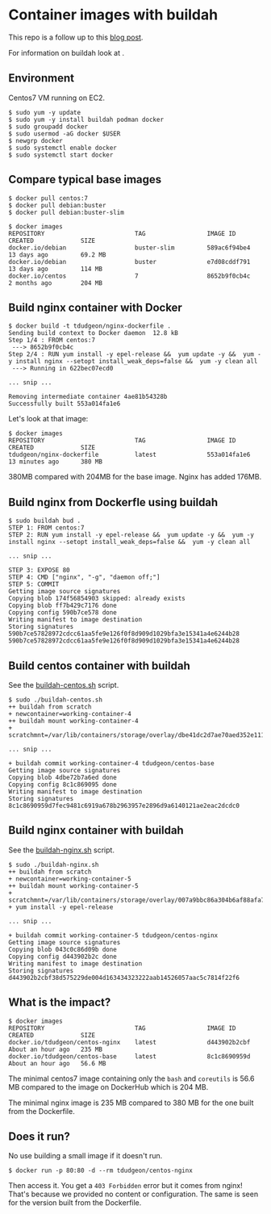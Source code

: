 # Container images with buildah

This repo is a follow up to this [blog post](https://www.informaticsmatters.com/blog/2018/05/31/smaller-containers-part-3.html).

For information on buildah look at [](https://buildah.io/).


## Environment

Centos7 VM running on EC2.

```
$ sudo yum -y update
$ sudo yum -y install buildah podman docker
$ sudo groupadd docker
$ sudo usermod -aG docker $USER
$ newgrp docker
$ sudo systemctl enable docker
$ sudo systemctl start docker
```

## Compare typical base images
```
$ docker pull centos:7
$ docker pull debian:buster
$ docker pull debian:buster-slim

$ docker images
REPOSITORY                         TAG                 IMAGE ID            CREATED             SIZE
docker.io/debian                   buster-slim         589ac6f94be4        13 days ago         69.2 MB
docker.io/debian                   buster              e7d08cddf791        13 days ago         114 MB
docker.io/centos                   7                   8652b9f0cb4c        2 months ago        204 MB
```


## Build nginx container with Docker
```
$ docker build -t tdudgeon/nginx-dockerfile .
Sending build context to Docker daemon  12.8 kB
Step 1/4 : FROM centos:7
 ---> 8652b9f0cb4c
Step 2/4 : RUN yum install -y epel-release &&  yum update -y &&  yum -y install nginx --setopt install_weak_deps=false &&  yum -y clean all
 ---> Running in 622bec07ecd0

... snip ...

Removing intermediate container 4ae81b54328b
Successfully built 553a014fa1e6
```

Let's look at that image:
```
$ docker images
REPOSITORY                         TAG                 IMAGE ID            CREATED             SIZE
tdudgeon/nginx-dockerfile          latest              553a014fa1e6        13 minutes ago      380 MB
```
380MB compared with 204MB for the base image. Nginx has added 176MB.


## Build nginx from Dockerfle using buildah
```
$ sudo buildah bud .
STEP 1: FROM centos:7
STEP 2: RUN yum install -y epel-release &&  yum update -y &&  yum -y install nginx --setopt install_weak_deps=false &&  yum -y clean all 

... snip ...

STEP 3: EXPOSE 80
STEP 4: CMD ["nginx", "-g", "daemon off;"]
STEP 5: COMMIT
Getting image source signatures
Copying blob 174f56854903 skipped: already exists
Copying blob ff7b429c7176 done
Copying config 590b7ce578 done
Writing manifest to image destination
Storing signatures
590b7ce57828972cdcc61aa5fe9e126f0f8d909d1029bfa3e15341a4e6244b28
590b7ce57828972cdcc61aa5fe9e126f0f8d909d1029bfa3e15341a4e6244b28
```

## Build centos container with buildah
See the [buildah-centos.sh]() script.
```
$ sudo ./buildah-centos.sh 
++ buildah from scratch
+ newcontainer=working-container-4
++ buildah mount working-container-4
+ scratchmnt=/var/lib/containers/storage/overlay/dbe41dc2d7ae70aed352e111ce81da747024eeccd7ae1c9cc5d270576f5b200f/merged

... snip ...

+ buildah commit working-container-4 tdudgeon/centos-base
Getting image source signatures
Copying blob 4dbe72b7a6ed done
Copying config 8c1c869095 done
Writing manifest to image destination
Storing signatures
8c1c8690959d7fec9481c6919a678b2963957e2896d9a6140121ae2eac2dcdc0
```

## Build nginx container with buildah
See the [buildah-nginx.sh]() script.
```
$ sudo ./buildah-nginx.sh 
++ buildah from scratch
+ newcontainer=working-container-5
++ buildah mount working-container-5
+ scratchmnt=/var/lib/containers/storage/overlay/007a9bbc86a304b6af88afa7cb51220a540947c6f41267c3167982b1b07085b0/merged
+ yum install -y epel-release

... snip ...

+ buildah commit working-container-5 tdudgeon/centos-nginx
Getting image source signatures
Copying blob 043c0c86d09b done
Copying config d443902b2c done
Writing manifest to image destination
Storing signatures
d443902b2cbf38d575229de004d163434323222aab14526057aac5c7814f22f6
```

## What is the impact?
```
$ docker images
REPOSITORY                         TAG                 IMAGE ID            CREATED             SIZE
docker.io/tdudgeon/centos-nginx    latest              d443902b2cbf        About an hour ago   235 MB
docker.io/tdudgeon/centos-base     latest              8c1c8690959d        About an hour ago   56.6 MB
```

The minimal centos7 image containing only the `bash` and `coreutils` is 56.6 MB compared to the image on DockerHub which is 204 MB.

The minimal nginx image is 235 MB compared to 380 MB for the one built from the Dockerfile.

## Does it run?
No use building a small image if it doesn't run.
```
$ docker run -p 80:80 -d --rm tdudgeon/centos-nginx
```

Then access it. You get a `403 Forbidden` error but it comes from nginx!
That's because we provided no content or configuration.
The same is seen for the version built from the Dockerfile.

